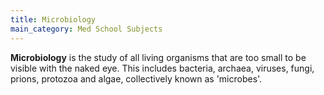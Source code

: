 ```yaml
---
title: Microbiology
main_category: Med School Subjects
---
```

**Microbiology** is the study of all living organisms that are too small to be visible with the naked eye. This includes bacteria, archaea, viruses, fungi, prions, protozoa and algae, collectively known as 'microbes'.